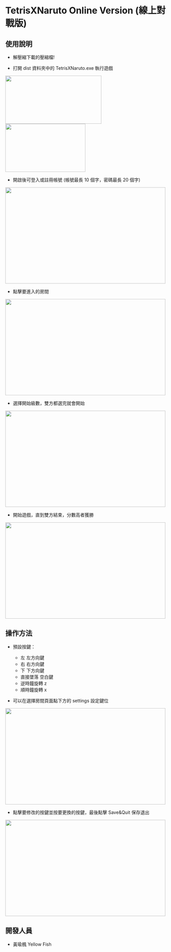 # <h1>TetrisXNaruto Online Version (線上對戰版)</h1>

<h2>使用說明</h2>

  - 解壓縮下載的壓縮檔!<br>
  
  - 打開 dist 資料夾中的 TetrisXNaruto.exe 執行遊戲

  <img src="https://hackmd.io/_uploads/SkYBi4jIa.png" height="150px" width="300px"/> <img src="https://github.com/johess123/tetris_online_version/assets/104426729/ccb3d9ce-2b58-4580-bffd-1401bac6a4ed" height="150px" width="250px">
  
  - 開啟後可登入或註冊帳號 (帳號最長 10 個字，密碼最長 20 個字)
  
  <img src="https://hackmd.io/_uploads/rJe5aNi8p.png" height="300px" width="500px"/>

  - 點擊要進入的房間
  <img src="https://github.com/johess123/tetris_online_version/assets/104426729/4ed12f27-257e-47db-a01b-823c72b67c11" height="300px" width="500px"/>

  - 選擇開始級數，雙方都選完就會開始
  <img src="https://hackmd.io/_uploads/B1HS64jIa.png" height="300px" width="500px"/>

  - 開始遊戲，直到雙方結束，分數高者獲勝
  <img src="https://github.com/johess123/tetris/assets/104426729/9149a3df-e207-4fb2-bfc8-4efd9cb16138" height="300px" width="500px"/>

<h2>操作方法</h2>

  - 預設按鍵：
    - 左 左方向鍵
    - 右 右方向鍵
    - 下 下方向鍵
    - 直接墜落 空白鍵
    - 逆時鐘旋轉 z
    - 順時鐘旋轉 x

  - 可以在選擇房間頁面點下方的 settings 設定鍵位
  <img src="https://github.com/johess123/tetris_online_version/assets/104426729/d8b32d0b-dad6-4d51-a354-9ce67cb02bbb" height="300px" width="500px"/>
  
  - 點擊要修改的按鍵並按要更換的按鍵，最後點擊 Save&Quit 保存退出
  <img src="https://github.com/johess123/tetris_online_version/assets/104426729/bb885ceb-e923-47a2-87c4-77b5458fa90b" height="300px" width="500px"/>

<h2>開發人員</h2>

- 黃瑜楓 Yellow Fish
